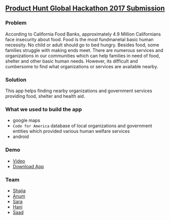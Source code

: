 ## [Product Hunt Global Hackathon 2017 Submission](https://www.producthunt.com/hackathon)

### Problem
  According to California Food Banks, approximately 4.9 Million Californians face insecurity about food. Food is the most fundmanetal basic human necessity. No child or adult should go to bed hungry. Besides food, some families struggle with making ends meet. There are numerous services and organizations in our communities which can help families in need of food, shelter and other basic human needs.  However, its difficult and cumbersome to find what organizations or services are available nearby.

### Solution
  This app helps finding nearby organizations and government services providing food, shelter and health aid.

### What we used to build the app
  - google maps 
  - `Code for America` database of local organizations and government entities which provided various human welfare services
  - android
  
### Demo
  - [Video](https://youtu.be/NrzcPzxwtQ0)
  - [Download App](https://github.com/saadmir/get-connected/releases)

### Team
  - [Shajia](https://www.linkedin.com/in/abidishajia/)
  - [Anum](https://www.linkedin.com/in/anumzm/)
  - [Sara](https://www.linkedin.com/in/sara-abidi-917b067/)
  - [Hani](https://www.linkedin.com/in/habidi/)
  - [Saad](https://www.linkedin.com/in/saadmir/)
